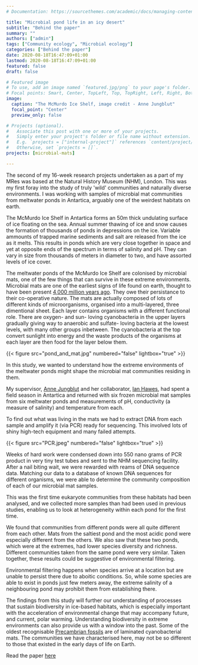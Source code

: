 ```yaml
---
# Documentation: https://sourcethemes.com/academic/docs/managing-content/

title: "Microbial pond life in an icy desert"
subtitle: "Behind the paper"
summary: ""
authors: ["admin"]
tags: ["Community ecology", "Microbial ecology"]
categories: ["Behind the paper"]
date: 2020-08-18T16:47:09+01:00
lastmod: 2020-08-18T16:47:09+01:00
featured: false
draft: false

# Featured image
# To use, add an image named `featured.jpg/png` to your page's folder.
# Focal points: Smart, Center, TopLeft, Top, TopRight, Left, Right, BottomLeft, Bottom, BottomRight.
image:
  caption: "The McMurdo Ice Shelf, image credit - Anne Jungblut"
  focal_point: "Center"
  preview_only: false

# Projects (optional).
#   Associate this post with one or more of your projects.
#   Simply enter your project's folder or file name without extension.
#   E.g. `projects = ["internal-project"]` references `content/project/deep-learning/index.md`.
#   Otherwise, set `projects = []`.
projects: [microbial-mats]

---
```


The second of my 16-week research projects undertaken as a part of my MRes was based at the Natural History Museum (NHM), London. This was my first foray into the study of truly 'wild' communities and naturally diverse environments. I was working with samples of microbial mat communities from meltwater ponds in Antartica, arguably one of the weirdest habitats on earth.

The McMurdo Ice Shelf in Antartica forms an 50m thick undulating surface of ice floating on the sea. Annual summer thawing of ice and snow causes the formation of thousands of ponds in depressions on the ice. Variable ammounts of trapped marine sediments and salt are released from the ice as it melts. This results in ponds which are very close together in space and yet at opposite ends of the spectrum in terms of salinity and pH. They can vary in size from thousands of meters in diameter to two, and have assorted levels of ice cover.

The meltwater ponds of the McMurdo Ice Shelf are colonised by microbial mats, one of the few things that can survive in these extreme environments. Microbial mats are one of the earliest signs of life found on earth, thought to have been present [4,000 million years ago](https://doi.org/10.1098/rspb.1999.0934). They owe their persistance to their co-operative nature. The mats are actually composed of lots of different kinds of microorganisms, organised into a multi-layered, three dimentional sheet. Each layer contains organisms with a different functional role. There are oxygen- and sun- loving cyanobacteria in the upper layers gradually giving way to  anaerobic and sulfate- loving bacteria at the lowest levels, with many other groups inbetween. The cyanobacteria at the top convert sunlight into energy and the waste products of the organisms at each layer are then food for the layer below them.

{{< figure src="pond_and_mat.jpg" numbered="false" lightbox="true" >}}

In this study, we wanted to understand how the extreme environments of the meltwater ponds might shape the microbial mat communities residing in them.


My supervisor, [Anne Jungblut](https://www.nhm.ac.uk/our-science/departments-and-staff/staff-directory/anne-jungblut.html) and her collaborator, [Ian Hawes](https://www.waikato.ac.nz/staff-profiles/people/ihawes), had spent a field season in Antartica and returned with six frozen microbial mat samples from six meltwater ponds and measurements of pH, conductivity (a measure of salinity) and temperature from each.

To find out what was living in the mats we had to extract DNA from each sample and amplify it (via PCR) ready for sequencing. This involved lots of shiny high-tech equipment and many failed attempts.

{{< figure src="PCR.jpeg" numbered="false" lightbox="true" >}}

Weeks of hard work were condensed down into 550 nano grams of PCR product in very tiny test tubes and sent to the NHM sequencing facility. After a nail biting wait, we were rewarded with reams of DNA sequence data. Matching our data to a database of known DNA sequences for different organisms, we were able to determine the community composition of each of our microbial mat samples.


This was the first time eukaryote communities from these habitats had been analysed, and we collected more samples than had been used in previous studies, enabling us to look at heterogeneity within each pond for the first time.

We found that communities from different ponds were all quite different from each other. Mats from the saltiest pond and the most acidic pond were especially different from the others. We also saw that these two ponds, which were at the extremes, had lower species diversity and richness. Different communities taken from the same pond were very similar. Taken together, these results could be suggestive of environmental filtering.

Environmental filtering happens when species arrive at a location but are unable to persist there due to aboitic conditions. So, while some species are able to exist in ponds just few meters away, the extreme salinity of a neighbouring pond may prohibit them from establishing there.

The findings from this study will further our understanding of processes that sustain biodiversity in ice-based habitats, which is especially important with the acceleration of environmental change that may accompany future, and current, polar warming. Understanding biodiversity in extreme environments can also provide us with a window into the past. Some of the oldest recognisable [Precambrian fossils](https://doi.org/10.1017/S1473550415000579) are of laminated cyanobacterial mats. The communities we have characterised here, may not be so different to those that existed in the early days of life on Earth.

Read the paper [here](https://doi.org/10.1007/s00300-021-02843-2)
